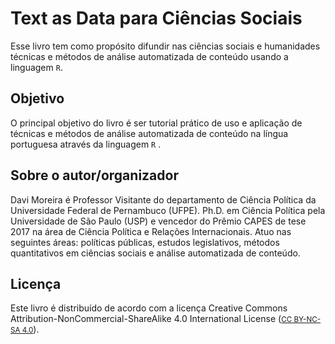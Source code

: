 # Text as Data para Ciências Sociais

Esse livro tem como propósito difundir nas ciências sociais e humanidades técnicas e métodos de análise automatizada de conteúdo usando a linguagem `R`. 

## Objetivo 

O principal objetivo do livro é ser tutorial prático de uso e aplicação de técnicas e métodos de análise automatizada de conteúdo na língua portuguesa através da linguagem `R` .

## Sobre o autor/organizador 

Davi Moreira é Professor Visitante do departamento de Ciência Política da Universidade Federal de Pernambuco (UFPE). Ph.D. em Ciência Política pela Universidade de São Paulo (USP) e vencedor do Prêmio CAPES de tese 2017 na área de Ciência Política e Relações Internacionais. Atuo nas seguintes áreas: políticas públicas, estudos legislativos, métodos quantitativos em ciências sociais e análise automatizada de conteúdo.

## Licença

Este livro é distribuído de acordo com a licença  Creative Commons Attribution-NonCommercial-ShareAlike 4.0 International License ([<small>CC BY-NC-SA 4.0</small>](https://creativecommons.org/licenses/by-nc-sa/4.0/)).
